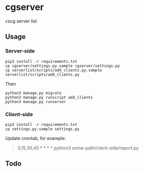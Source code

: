 # cgserver
cscg server list

## Usage

### Server-side

```shell
pip3 install -r requirements.txt
cp cgserver/settings.py.sample cgserver/settings.py
cp serverlist/scripts/add_clients.py.sample serverlist/scripts/add_clients.py
```

Then

```shell
python3 manage.py migrate
python3 manage.py runscript add_clients
python3 manage.py runserver
```

### Client-side

```shell
pip3 install -r requirements.txt
cp settings.py.sample settings.py
```

Update crontab, for example:

> 0,15,30,45 * * * * python3 some-path/client-side/report.py

## Todo
